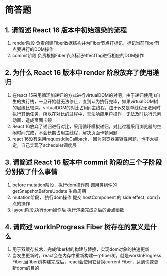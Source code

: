 # 简答题

## 1. 请简述 React 16 版本中初始渲染的流程
1. render阶段
负责创建Fiber数据结构并为Fiber节点打标记，标记当前Fiber节点要进行的DOM操作
2. commit阶段
负责根据Fiber节点标记effectTag进行相应的DOM操作

## 2. 为什么 React 16 版本中 render 阶段放弃了使用递归
1. 在react 15采用循环加递归的方式进行virtualDOM的对吧，由于递归使用js自生的执行栈，一旦开始就无法停止，直到认为执行完毕，如果virtualDOM树的层级比较深，virtualDOM的对比占用js主线程，由于js又是单线程无法同时执行其他任务，所以在对比的过程中，无法响应用户操作，无法及时执行元素动画，造成页面卡顿
2. React 16放弃了递归进行对比，采用循环模拟递归，对比过程采用浏览器的空闲时间完成，不会长期占用主线程，解决页面卡顿问题
3. react 16没有采用requestIdleCallback， 因为浏览器兼容性问题，也不太稳定，自己实现了scheduler调度层


## 3. 请简述 React 16 版本中 commit 阶段的三个子阶段分别做了什么事情
1. before mutation阶段，执行dom操作前
调用类组件的 getSnapshotBeforeUpdate 生命周期
2. mutation阶段， 执行dom操作
提交 hostComponent 的 side effect, dom节点的操作
3. layout阶段,执行dom操作后
执行渲染完成之后的会点函数



## 4. 请简述 workInProgress Fiber 树存在的意义是什么
1. 用于双缓存技术，完成fiber树的构建与替换，实现dom对象的快速更新
2. 当发生更新时，react会在内存中重新构建一个fiber树，就是workInProgress Fiber,当fiber树构建完成后，react会使用它替换current Fiber，达到快速更新dom的目的